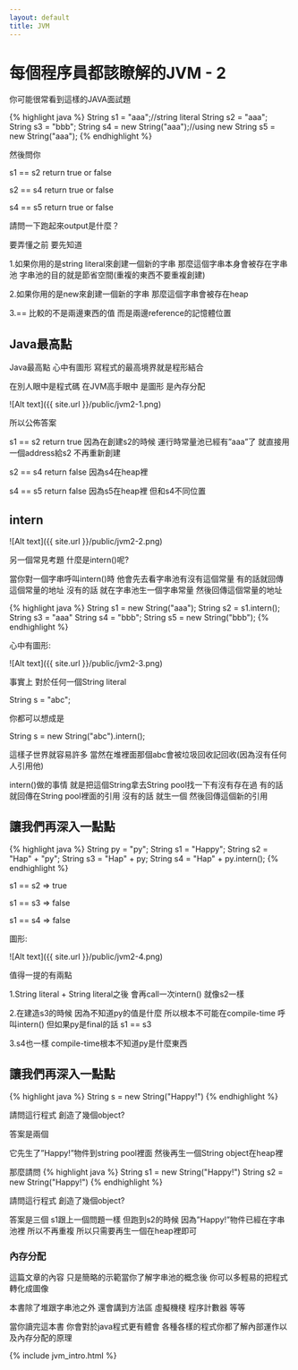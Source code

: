 ```yaml
---
layout: default
title: JVM
---
```


# 每個程序員都該瞭解的JVM - 2

你可能很常看到這樣的JAVA面試題

{% highlight java %}
String s1 = "aaa";//string literal
String s2 = "aaa";
String s3 = "bbb";
String s4 = new String("aaa");//using new
String s5 = new String("aaa");
{% endhighlight %}

然後問你 

s1 == s2 return true or false

s2 == s4 return true or false

s4 == s5 return true or false

請問一下跑起來output是什麼？

要弄懂之前 要先知道

1.如果你用的是string literal來創建一個新的字串 那麼這個字串本身會被存在字串池 字串池的目的就是節省空間(重複的東西不要重複創建) 

2.如果你用的是new來創建一個新的字串 那麼這個字串會被存在heap

3.== 比較的不是兩邊東西的值 而是兩邊reference的記憶體位置


## Java最高點

Java最高點 心中有圖形 寫程式的最高境界就是程形結合

在別人眼中是程式碼 在JVM高手眼中 是圖形 是內存分配

![Alt text]({{ site.url }}/public/jvm2-1.png)


所以公佈答案 

s1 == s2 return true 因為在創建s2的時候 運行時常量池已經有”aaa”了 就直接用一個address給s2 不再重新創建	

s2 == s4 return false 因為s4在heap裡

s4 == s5 return false 因為s5在heap裡 但和s4不同位置

## intern

![Alt text]({{ site.url }}/public/jvm2-2.png)

另一個常見考題 什麼是intern()呢?

當你對一個字串呼叫intern()時 
他會先去看字串池有沒有這個常量 
有的話就回傳這個常量的地址 
沒有的話 就在字串池生一個字串常量 然後回傳這個常量的地址

{% highlight java %}
String s1 = new String("aaa");
String s2 = s1.intern();
String s3 = "aaa"
String s4 = "bbb";
String s5 = new String("bbb");
{% endhighlight %}

心中有圖形:

![Alt text]({{ site.url }}/public/jvm2-3.png)

事實上 對於任何一個String literal 

String s = "abc";

你都可以想成是 

String s = new String("abc").intern();



這樣子世界就容易許多 當然在堆裡面那個abc會被垃圾回收記回收(因為沒有任何人引用他)

intern()做的事情 就是把這個String拿去String pool找一下有沒有存在過 有的話 就回傳在String pool裡面的引用 沒有的話 就生一個 然後回傳這個新的引用

## 讓我們再深入一點點

{% highlight java %}
String py = "py";
String s1 = "Happy";
String s2 = "Hap" + "py";
String s3 = "Hap" + py;
String s4 = "Hap" + py.intern();
{% endhighlight %}

s1 == s2 => true

s1 == s3 => false

s1 == s4 => false

圖形:

![Alt text]({{ site.url }}/public/jvm2-4.png)

值得一提的有兩點

1.String literal + String literal之後 會再call一次intern() 就像s2一樣

2.在建造s3的時候 因為不知道py的值是什麼 所以根本不可能在compile-time 呼叫intern() 但如果py是final的話 s1 == s3

3.s4也一樣 compile-time根本不知道py是什麼東西

## 讓我們再深入一點點

{% highlight java %}
String s = new String("Happy!")
{% endhighlight %}

請問這行程式 創造了幾個object?

答案是兩個 

它先生了”Happy!”物件到string pool裡面 然後再生一個String object在heap裡

那麼請問
{% highlight java %}
String s1 = new String("Happy!")
String s2 = new String("Happy!")
{% endhighlight %}

請問這行程式 創造了幾個object?

答案是三個 s1跟上一個問題一樣 但跑到s2的時候 因為”Happy!”物件已經在字串池裡 所以不再重複 所以只需要再生一個在heap裡即可

### 內存分配

這篇文章的內容 只是簡略的示範當你了解字串池的概念後 你可以多輕易的把程式轉化成圖像

本書除了堆跟字串池之外 還會講到方法區 虛擬機棧 程序計數器 等等

當你讀完這本書 你會對於java程式更有體會 各種各樣的程式你都了解內部運作以及內存分配的原理
 
{% include jvm_intro.html %}
